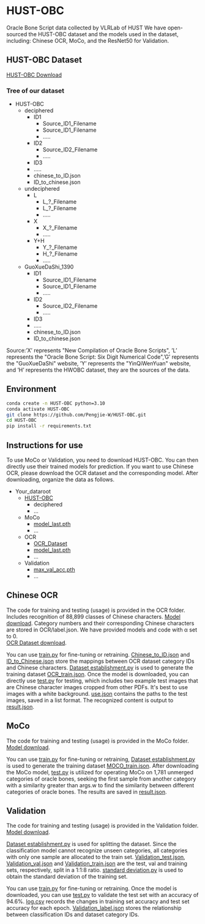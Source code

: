 <!-- <p align="left">
    <a href="README_CN.md">中文</a>&nbsp ｜ &nbspEnglish
</p> -->

# HUST-OBC
Oracle Bone Script data collected by VLRLab of HUST
We have open-sourced the HUST-OBC dataset and the models used in the dataset, including: Chinese OCR, MoCo, and the ResNet50 for Validation.
## HUST-OBC Dataset
[HUST-OBC Download](https://figshare.com/s/8a9c0420312d94fc01e3)
### Tree of our dataset
- HUST-OBC
  - deciphered
    - ID1
      - Source_ID1_Filename
      - Source_ID1_Filename
      - .....
    - ID2
      - Source_ID2_Filename
      - .....
    - ID3
    - ..... 
    - chinese_to_ID.json
    - ID_to_chinese.json
  - undeciphered
    - L
      - L_?_Filename
      - L_?_Filename
      - .....
    - X
      - X_?_Filename
      - .....
    - Y+H
      - Y_?_Filename
      - H_?_Filename
      - .....
  - GuoXueDaShi_1390
    - ID1
      - Source_ID1_Filename
      - Source_ID1_Filename
      - .....
    - ID2
      - Source_ID2_Filename
      - .....
    - ID3
    - ..... 
    - chinese_to_ID.json
    - ID_to_chinese.json

Source:’X’ represents "New Compilation of Oracle Bone Scripts", ’L’ represents the "Oracle Bone Script: Six Digit Numerical Code",’G’ represents the "GuoXueDaShi" website, ’Y’ represents the "YinQiWenYuan" website, and ’H’ represents the HWOBC dataset, they are the sources of the data.
## Environment
```bash
conda create -n HUST-OBC python=3.10
conda activate HUST-OBC
git clone https://github.com/Pengjie-W/HUST-OBC.git
cd HUST-OBC
pip install -r requirements.txt
```
## Instructions for use
To use MoCo or Validation, you need to download HUST-OBC. You can then directly use their trained models for prediction. If you want to use Chinese OCR, please download the OCR dataset and the corresponding model. After downloading, organize the data as follows.
 <!-- Just a reminder, after extraction in Windows, there might be a nested folder. For instance, within HUST-OBC, there could be another HUST-OBC, resulting in an additional layer of folders. Resolving this issue should enable normal usage. -->
- Your_dataroot
  - [HUST-OBC](https://figshare.com/s/8a9c0420312d94fc01e3)
    - deciphered
    - ...
  - MoCo
    - [model_last.pth](https://figshare.com/s/30c206b1d1f1870ae76f)
    - ...
  - OCR
    - [OCR_Dataset](https://figshare.com/s/b03be2bccdd867b73e5f)
    - [model_last.pth](https://figshare.com/s/7ec755b4ba77c6994ed2)
    - ...
  - Validation
    - [max_val_acc.pth](https://figshare.com/s/4149c5c7f52e0f99e366)
    - ...

## Chinese OCR
The code for training and testing (usage) is provided in the OCR folder. Includes recognition of 88,899 classes of Chinese characters. [Model download](https://figshare.com/s/7ec755b4ba77c6994ed2). Category numbers and their corresponding Chinese characters are stored in OCR/label.json. We have provided models and code with α set to 0.  
[OCR Dataset download](https://figshare.com/s/b03be2bccdd867b73e5f).  

<!-- 可以使用[train.py](OCR/train.py)进行微调或者重新训练，[Chinese_to_ID.json](OCR/Chinese_to_ID.json)和[ID_to_Chinese.json](OCR/ID_to_Chinese.json)保存OCR数据集的种类ID和汉字之间的联系，[Dataset establishment.py](<OCR/Dataset establishment.py>)用于生成训练数据集[OCR_train.json](OCR/OCR_train.json)。下载好模型后，你可以直接使用[test.py](OCR/test.py)进行测试，给了两个示例的测试图片，均是从其它pdf上裁剪下来的汉字图像。使用时候最好背景为白色，[use.json](OCR/use.json)里面是测试的图片路径，以列表形式保存，输入识别内容[result.json](OCR/result.json)。 -->

You can use [train.py](OCR/train.py) for fine-tuning or retraining. [Chinese_to_ID.json](OCR/Chinese_to_ID.json) and [ID_to_Chinese.json](OCR/ID_to_Chinese.json) store the mappings between OCR dataset category IDs and Chinese characters. [Dataset establishment.py](<OCR/Dataset establishment.py>) is used to generate the training dataset [OCR_train.json](OCR/OCR_train.json). Once the model is downloaded, you can directly use [test.py](OCR/test.py) for testing, which includes two example test images that are Chinese character images cropped from other PDFs. It's best to use images with a white background. [use.json](OCR/use.json) contains the paths to the test images, saved in a list format. The recognized content is output to [result.json](OCR/result.json).


## MoCo
The code for training and testing (usage) is provided in the MoCo folder. [Model download](https://figshare.com/s/30c206b1d1f1870ae76f).  

<!-- 可以使用[train.py](MoCo/train.py)进行微调或者重新训练，[Dataset establishment.py](<MoCo/Dataset establishment.py>)用于生成训练数据集[MOCO_train.json](MoCo/MOCO_train.json)。下载好MoCo模型后，[test.py](MoCo/test.py)用来使用MoCo，没有融合的 1,781个种类的甲骨文，寻找另一个不同种类的甲骨文的相似度大于args.w的第一个样本，用来寻找不同种类甲骨文之间的相似度，结果保存为[result.json](MoCo/result.json)。 -->

You can use [train.py](MoCo/train.py) for fine-tuning or retraining, [Dataset establishment.py](<MoCo/Dataset establishment.py>) is used to generate the training dataset [MOCO_train.json](MoCo/MOCO_train.json). After downloading the MoCo model, [test.py](MoCo/test.py) is utilized for operating MoCo on 1,781 unmerged categories of oracle bones, seeking the first sample from another category with a similarity greater than args.w to find the similarity between different categories of oracle bones. The results are saved in [result.json](MoCo/result.json). 
## Validation
The code for training and testing (usage) is provided in the Validation folder. [Model download](https://figshare.com/s/4149c5c7f52e0f99e366).  

<!-- [Dataset establishment.py](<Validation/Dataset establishment.py>)用来划分数据集，由于分类模型无法识别没见过的种类，所以把所有只有一个样本的类归入测试集。[Validation_test.json](Validation/Validation_test.json)和[Validation_train.json](Validation/Validation_train.json)分别是测试集和训练集，划分2：8。[standard deviation.py](<Validation/standard deviation.py>)用来获得训练集的标准差。
可以使用[train.py](Validation/train.py)进行微调或者重新训练。下载好模型后可以用[test.py](Validation/test.py)进行验证测试集的准确率为94.3%。[log.csv](Validation/log.csv)记录了每个epoch的训练集准确率和测试集准确率变化。 -->

[Dataset establishment.py](<Validation/Dataset establishment.py>) is used for splitting the dataset. Since the classification model cannot recognize unseen categories, all categories with only one sample are allocated to the train set. [Validation_test.json](Validation/Validation_test.json), [Validation_val.json](Validation/Validation_val.json) and [Validation_train.json](Validation/Validation_train.json) are the test, val and training sets, respectively, split in a 1:1:8 ratio. [standard deviation.py](<Validation/standard deviation.py>) is used to obtain the standard deviation of the training set.

You can use [train.py](Validation/train.py) for fine-tuning or retraining. Once the model is downloaded, you can use [test.py](Validation/test.py) to validate the test set with an accuracy of 94.6%. [log.csv](Validation/log.csv) records the changes in training set accuracy and test set accuracy for each epoch. 
[Validation_label.json](Validation/Validation_label.json) stores the relationship between classification IDs and dataset category IDs.

